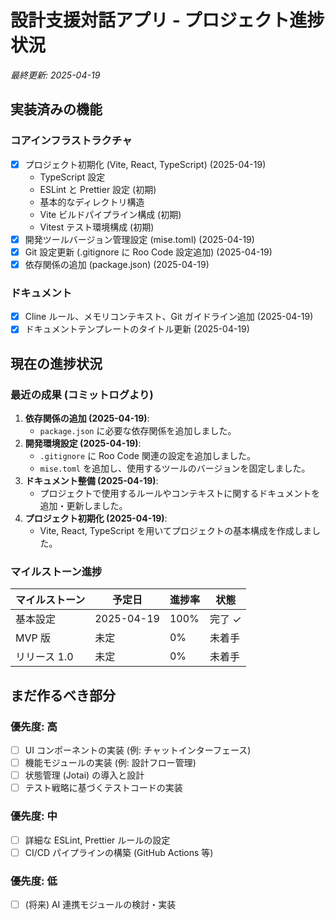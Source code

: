 # 設計支援対話アプリ - プロジェクト進捗状況

_最終更新: 2025-04-19_

## 実装済みの機能

### コアインフラストラクチャ

- [x] プロジェクト初期化 (Vite, React, TypeScript) (2025-04-19)
  - TypeScript 設定
  - ESLint と Prettier 設定 (初期)
  - 基本的なディレクトリ構造
  - Vite ビルドパイプライン構成 (初期)
  - Vitest テスト環境構成 (初期)
- [x] 開発ツールバージョン管理設定 (mise.toml) (2025-04-19)
- [x] Git 設定更新 (.gitignore に Roo Code 設定追加) (2025-04-19)
- [x] 依存関係の追加 (package.json) (2025-04-19)

### ドキュメント

- [x] Cline ルール、メモリコンテキスト、Git ガイドライン追加 (2025-04-19)
- [x] ドキュメントテンプレートのタイトル更新 (2025-04-19)

## 現在の進捗状況

### 最近の成果 (コミットログより)

1. **依存関係の追加 (2025-04-19)**:
   - `package.json` に必要な依存関係を追加しました。
2. **開発環境設定 (2025-04-19)**:
   - `.gitignore` に Roo Code 関連の設定を追加しました。
   - `mise.toml` を追加し、使用するツールのバージョンを固定しました。
3. **ドキュメント整備 (2025-04-19)**:
   - プロジェクトで使用するルールやコンテキストに関するドキュメントを追加・更新しました。
4. **プロジェクト初期化 (2025-04-19)**:
   - Vite, React, TypeScript を用いてプロジェクトの基本構成を作成しました。

### マイルストーン進捗

| マイルストーン | 予定日     | 進捗率 | 状態   |
| -------------- | ---------- | ------ | ------ |
| 基本設定       | 2025-04-19 | 100%   | 完了 ✓ |
| MVP 版         | 未定       | 0%     | 未着手 |
| リリース 1.0   | 未定       | 0%     | 未着手 |

## まだ作るべき部分

### 優先度: 高

- [ ] UI コンポーネントの実装 (例: チャットインターフェース)
- [ ] 機能モジュールの実装 (例: 設計フロー管理)
- [ ] 状態管理 (Jotai) の導入と設計
- [ ] テスト戦略に基づくテストコードの実装

### 優先度: 中

- [ ] 詳細な ESLint, Prettier ルールの設定
- [ ] CI/CD パイプラインの構築 (GitHub Actions 等)

### 優先度: 低

- [ ] (将来) AI 連携モジュールの検討・実装
